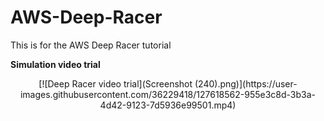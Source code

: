 # AWS-Deep-Racer
This is for the AWS Deep Racer tutorial

**Simulation video trial**
<p align="center">
[![Deep Racer video trial](Screenshot (240).png)](https://user-images.githubusercontent.com/36229418/127618562-955e3c8d-3b3a-4d42-9123-7d5936e99501.mp4)
</p>
